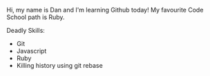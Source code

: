 Hi, my name is Dan and I'm learning Github today! My favourite Code School path is Ruby.

Deadly Skills:
* Git
* Javascript
* Ruby
* Killing history using git rebase
